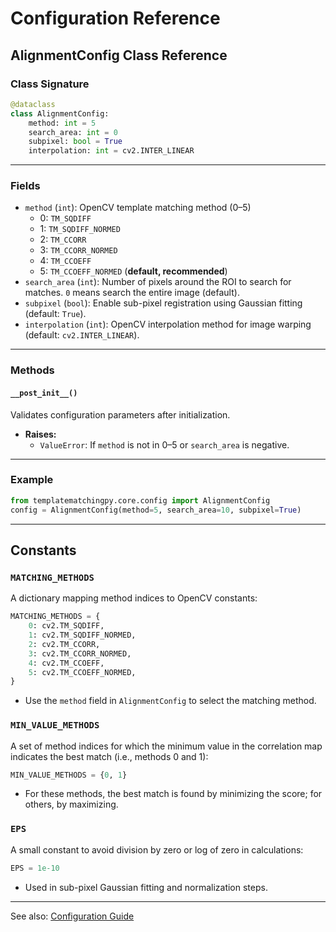 # Configuration Reference

## AlignmentConfig Class Reference

### Class Signature
```python
@dataclass
class AlignmentConfig:
    method: int = 5
    search_area: int = 0
    subpixel: bool = True
    interpolation: int = cv2.INTER_LINEAR
```

---

### Fields
- `method` (`int`): OpenCV template matching method (0–5)
    - 0: `TM_SQDIFF`
    - 1: `TM_SQDIFF_NORMED`
    - 2: `TM_CCORR`
    - 3: `TM_CCORR_NORMED`
    - 4: `TM_CCOEFF`
    - 5: `TM_CCOEFF_NORMED` (**default, recommended**)
- `search_area` (`int`): Number of pixels around the ROI to search for matches. `0` means search the entire image (default).
- `subpixel` (`bool`): Enable sub-pixel registration using Gaussian fitting (default: `True`).
- `interpolation` (`int`): OpenCV interpolation method for image warping (default: `cv2.INTER_LINEAR`).

---

### Methods
#### `__post_init__()`
Validates configuration parameters after initialization.
- **Raises:**
    - `ValueError`: If `method` is not in 0–5 or `search_area` is negative.

---

### Example
```python
from templatematchingpy.core.config import AlignmentConfig
config = AlignmentConfig(method=5, search_area=10, subpixel=True)
```

---

## Constants

### `MATCHING_METHODS`
A dictionary mapping method indices to OpenCV constants:
```python
MATCHING_METHODS = {
    0: cv2.TM_SQDIFF,
    1: cv2.TM_SQDIFF_NORMED,
    2: cv2.TM_CCORR,
    3: cv2.TM_CCORR_NORMED,
    4: cv2.TM_CCOEFF,
    5: cv2.TM_CCOEFF_NORMED,
}
```
- Use the `method` field in `AlignmentConfig` to select the matching method.

### `MIN_VALUE_METHODS`
A set of method indices for which the minimum value in the correlation map indicates the best match (i.e., methods 0 and 1):
```python
MIN_VALUE_METHODS = {0, 1}
```
- For these methods, the best match is found by minimizing the score; for others, by maximizing.

### `EPS`
A small constant to avoid division by zero or log of zero in calculations:
```python
EPS = 1e-10
```
- Used in sub-pixel Gaussian fitting and normalization steps.

---

See also: [Configuration Guide](../guides/configuration-guide.md)
